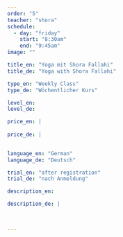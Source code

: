 ```yaml
---
order: "5"
teacher: "shora"
schedule:
  - day: "friday"
    start: "8:30am"
    end: "9:45am"
image: ""

title_en: "Yoga mit Shora Fallahi"
title_de: "Yoga with Shora Fallahi"

type_en: "Weekly Class"
type_de: "Wöchentlicher Kurs"

level_en:
level_de:

price_en: |
  
price_de: |
  

language_en: "German"
language_de: "Deutsch"

trial_en: "after registration"
trial_de: "nach Anmeldung"

description_en:

description_de: |
 

  
---
```

